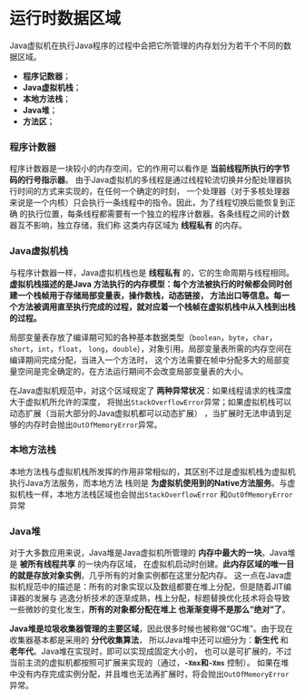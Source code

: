 运行时数据区域
===============================================
Java虚拟机在执行Java程序的过程中会把它所管理的内存划分为若干个不同的数据区域。
+ **程序记数器**；
+ **Java虚拟机栈**；
+ **本地方法栈**；
+ **Java堆**；
+ **方法区**；

### 程序计数器
程序计数器是一块较小的内存空间，它的作用可以看作是 **当前线程所执行的字节码的行号指示器**。
由于Java虚拟机的多线程是通过线程轮流切换并分配处理器执行时间的方式来实现的，在任何一个确定的时刻，
一个处理器（对于多核处理器来说是一个内核）只会执行一条线程中的指令。因此，为了线程切换后能恢复到正确
的执行位置，每条线程都需要有一个独立的程序计数器。各条线程之间的计数器互不影响，独立存储，我们称
这类内存区域为 **线程私有** 的内存。

### Java虚拟机栈
与程序计数器一样，Java虚拟机栈也是 **线程私有** 的，它的生命周期与线程相同。**虚拟机栈描述的是Java
方法执行的内存模型：每个方法被执行的时候都会同时创建一个栈帧用于存储局部变量表，操作数栈，动态链接，
方法出口等信息。每一个方法被调用直至执行完成的过程，就对应着一个栈帧在虚拟机栈中从入栈到出栈的过程。**

局部变量表存放了编译期可知的各种基本数据类型（`boolean`，`byte`，`char`，`short`，`int`，`float`，
`long`，`double`），对象引用。局部变量表所需的内存空间在编译期间完成分配，当进入一个方法时，
这个方法需要在帧中分配多大的局部变量空间是完全确定的，在方法运行期间不会改变局部变量表的大小。

在Java虚拟机规范中，对这个区域规定了 **两种异常状况**：如果线程请求的栈深度大于虚拟机所允许的深度，
将抛出`StackOverflowError`异常；如果虚拟机栈可以动态扩展（当前大部分的Java虚拟机都可以动态扩展）
，当扩展时无法申请到足够的内存时会抛出`OutOfMemoryError`异常。

### 本地方法栈
本地方法栈与虚拟机栈所发挥的作用非常相似的，其区别不过是虚拟机栈为虚拟机执行Java方法服务，而本地方法
栈则是 **为虚拟机使用到的Native方法服务**。与虚拟机栈一样，本地方法栈区域也会抛出`StackOverflowError`
和`OutOfMemoryError`异常

### Java堆
对于大多数应用来说，Java堆是Java虚拟机所管理的 **内存中最大的一块**。Java堆是 **被所有线程共享** 的一块内存区域，
在虚拟机启动时创建。**此内存区域的唯一目的就是存放对象实例**，几乎所有的对象实例都在这里分配内存。
这一点在Java虚拟机规范中的描述是：所有的对象实现以及数组都要在堆上分配，但是随着JIT编译器的发展与
逃逸分析技术的逐渐成熟，栈上分配，标题替换优化技术将会导致一些微妙的变化发生，**所有的对象都分配在堆上
也渐渐变得不是那么“绝对”了**。

**Java堆是垃圾收集器管理的主要区域**，因此很多时候也被称做“GC堆”。由于现在收集器基本都是采用的 **分代收集算法**，
所以Java堆中还可以细分为：**新生代** 和 **老年代**。Java堆在实现时，即可以实现成固定大小的，
也可以是可扩展的，不过当前主流的虚拟机都按照可扩展来实现的（通过，**`-Xmx`和`-Xms`** 控制）。
如果在堆中没有内存完成实例分配，并且堆也无法再扩展时，将会抛出`OutOfMemoryError`异常。
